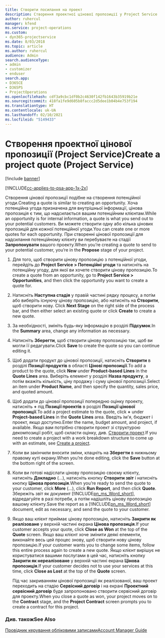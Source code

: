 ```yaml
---
title: Створити посилання на проект
description: Створення проектної цінової пропозиції у Project Service
author: ruhercul
manager: kfend
ms.service: project-operations
ms.custom:
- dyn365-projectservice
ms.date: 8/03/2018
ms.topic: article
ms.author: ruhercul
audience: Admin
search.audienceType:
- admin
- customizer
- enduser
search.app:
- D365CE
- D365PS
- ProjectOperations
ms.openlocfilehash: cdf3a9cbc1df0b2c4630f142fb1643b35919b21e
ms.sourcegitcommit: 418fa1fe9d605b8faccc2d5dee1b04b4e753f194
ms.translationtype: HT
ms.contentlocale: uk-UA
ms.lasthandoff: 02/10/2021
ms.locfileid: "5149433"
---
```

# <a name="create-a-project-quote-project-service"></a><span data-ttu-id="091aa-103">Створення проектної цінової пропозиції (Project Service)</span><span class="sxs-lookup"><span data-stu-id="091aa-103">Create a project quote (Project Service)</span></span>

[!include [banner](../includes/psa-now-project-operations.md)]

[!INCLUDE[cc-applies-to-psa-app-1x-2x](../includes/cc-applies-to-psa-app-1x-2x.md)]

<span data-ttu-id="091aa-104">Створення цінової пропозиції подібне на створення потенційної угоди.</span><span class="sxs-lookup"><span data-stu-id="091aa-104">Creating a quote is similar to creating an opportunity.</span></span> <span data-ttu-id="091aa-105">Хоча потенційна угода призначена для внутрішньої інформації, цінова пропозиція є тим, що надсилається вашим потенційним клієнтам.</span><span class="sxs-lookup"><span data-stu-id="091aa-105">While an opportunity is for internal information, a quote is what you send out to your potential customers.</span></span> <span data-ttu-id="091aa-106">Ви можете створити одну або кілька цінових пропозицій для кожної потенційної угоди.</span><span class="sxs-lookup"><span data-stu-id="091aa-106">You can create one or more quotes for each opportunity.</span></span> <span data-ttu-id="091aa-107">При створенні цінової пропозиції для надсилання потенційному клієнту ви перебуваєте на стадії **Запропонувати** вашого проекту.</span><span class="sxs-lookup"><span data-stu-id="091aa-107">When you’re creating a quote to send to your potential customer, you’re in the **Propose** stage of your project.</span></span>  
  
1. <span data-ttu-id="091aa-108">Для того, щоб створити цінову пропозицію з потенційної угоди, перейдіть до **Project Service > Потенційні угоди** та натисніть на потенційну угоду, для якої ви хочете створити цінову пропозицію.</span><span class="sxs-lookup"><span data-stu-id="091aa-108">To create a quote from an opportunity, go to **Project Service > Opportunities**, and then click the opportunity you want to create a quote for.</span></span>  
  
2. <span data-ttu-id="091aa-109">Натисніть **Наступна стадія** у правій частині рядку процесу, а потім або виберіть існуючу цінову пропозицію, або натисніть на **Створити**, щоб створити нову. </span><span class="sxs-lookup"><span data-stu-id="091aa-109">Click **Next Stage** on the right side of the process bar, and then either select an existing quote or click **Create** to create a new quote.</span></span>  
  
3. <span data-ttu-id="091aa-110">За необхідності, змініть будь-яку інформацію в розділі **Підсумок**.</span><span class="sxs-lookup"><span data-stu-id="091aa-110">In the **Summary** area, change any information as necessary.</span></span>  
  
4. <span data-ttu-id="091aa-111">Натисніть **Зберегти**, щоб створити цінову пропозицію так, щоб ви могли її редагувати.</span><span class="sxs-lookup"><span data-stu-id="091aa-111">Click **Save** to create the quote so you can continue editing it.</span></span>  
  
5. <span data-ttu-id="091aa-112">Щоб додати продукт до цінової пропозиції, натисніть **Створити** в розділі **Позиції продуктів** в області **Цінові пропозиції**.</span><span class="sxs-lookup"><span data-stu-id="091aa-112">To add a product to the quote, click **New** under **Product-based Lines** in the **Quote Lines** area.</span></span> <span data-ttu-id="091aa-113">Виберіть елемент у розділі **Назва продукту**, а потім вкажіть кількість, ціну продажу і суму цінової пропозиції.</span><span class="sxs-lookup"><span data-stu-id="091aa-113">Select an item under **Product Name**, and then specify the quantity, sales price, and quoted amount.</span></span>  
  
6. <span data-ttu-id="091aa-114">Щоб додати до цінової пропозиції попередню оцінку проекту, натисніть **+** під **Позиції проектів** в розділі **Позиції цінової пропозиції**.</span><span class="sxs-lookup"><span data-stu-id="091aa-114">To add a project estimate to the quote, click **+** under **Project-based Lines** in the **Quote Lines** area.</span></span> <span data-ttu-id="091aa-115">Введіть ім'я, бюджет і проект, якщо доступно.</span><span class="sxs-lookup"><span data-stu-id="091aa-115">Enter the name, budget amount, and project, if available.</span></span> <span data-ttu-id="091aa-116">Якщо вам потрібно створити проект зі структурою декомпозиції робіт, щоб скласти оцінку, див. [Створити проект](../psa/create-project.md).</span><span class="sxs-lookup"><span data-stu-id="091aa-116">If you need to create a project with a work breakdown structure to come up with an estimate, see [Create a project](../psa/create-project.md).</span></span>  
  
7. <span data-ttu-id="091aa-117">Коли ви закінчили вносити зміни, клацніть на **Зберегти** в нижньому правому куті екрану.</span><span class="sxs-lookup"><span data-stu-id="091aa-117">When you’re done editing, click the **Save** button at the bottom right of the screen.</span></span>  
  
8. <span data-ttu-id="091aa-118">Коли ви готові надіслати цінову пропозицію своєму клієнту, натисніть **Докладно** (...), натисніть кнопку **Створити звіт** і натисніть кнопку **Цінова пропозиція**.</span><span class="sxs-lookup"><span data-stu-id="091aa-118">When you’re ready to send the quote to your customer, click **More** (…), click **Run Report**, and then click **Quote**.</span></span> <span data-ttu-id="091aa-119">Збережіть звіт як документ [!INCLUDE[pn_ms_Word_short](../includes/pn-ms-word-short.md)], відредагуйте в разі потреби, а потім надішліть цінову пропозицію вашому клієнту.</span><span class="sxs-lookup"><span data-stu-id="091aa-119">Save the report as a [!INCLUDE[pn_ms_Word_short](../includes/pn-ms-word-short.md)] document, edit as necessary, and send the quote to your customer.</span></span>  
  
9. <span data-ttu-id="091aa-120">Якщо ваш клієнт приймає цінову пропозицію, натисніть **Закрити як реалізоване** у верхній частині екрана **Цінова пропозиція**.</span><span class="sxs-lookup"><span data-stu-id="091aa-120">If your customer accepts your quote, click **Close as Won** at the top of the **Quote** screen.</span></span> <span data-ttu-id="091aa-121">Якщо ваш клієнт хоче змінити деякі елементи, виконайте весь цей процес знову, щоб створити нову цінову пропозицію.</span><span class="sxs-lookup"><span data-stu-id="091aa-121">If your customer wants you to change some items, follow this entire process again to create a new quote.</span></span> <span data-ttu-id="091aa-122">Якщо клієнт вирішує не користуватися вашими послугами в цей час, натисніть кнопку **Закрити як нереалізоване** у верхній частині екрана **Цінова пропозиція**.</span><span class="sxs-lookup"><span data-stu-id="091aa-122">If your customer decides not to use your services at this time, click **Close as Lost** at the top of the **Quote** screen.</span></span>  
  
   <span data-ttu-id="091aa-123">Під час закриванням цінової пропозиції як реалізованої, ваш проект переходить на стадію **Сервісний договір** і на екрані **Проектний сервісний договір** буде запропоновано створити сервісний договір для проекту.</span><span class="sxs-lookup"><span data-stu-id="091aa-123">When you close a quote as won, your project moves on to the **Contract** stage, and the **Project Contract** screen prompts you to create a contract for this project.</span></span>  
  
### <a name="see-also"></a><span data-ttu-id="091aa-124">Див. також</span><span class="sxs-lookup"><span data-stu-id="091aa-124">See Also</span></span>  
 [<span data-ttu-id="091aa-125">Провідник керування обліковими записами</span><span class="sxs-lookup"><span data-stu-id="091aa-125">Account Manager Guide</span></span>](../psa/account-manager-guide.md)
